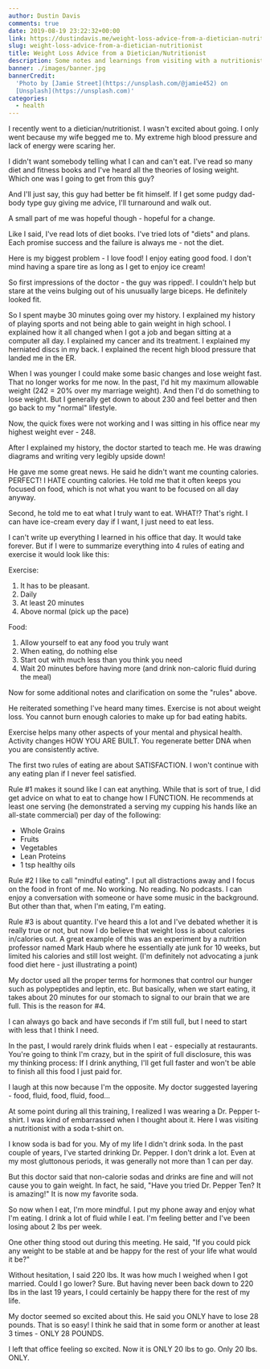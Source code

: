 ```yaml
---
author: Dustin Davis
comments: true
date: 2019-08-19 23:22:32+00:00
link: https://dustindavis.me/weight-loss-advice-from-a-dietician-nutritionist/
slug: weight-loss-advice-from-a-dietician-nutritionist
title: Weight Loss Advice from a Dietician/Nutritionist
description: Some notes and learnings from visiting with a nutritionist
banner: ./images/banner.jpg
bannerCredit:
  'Photo by [Jamie Street](https://unsplash.com/@jamie452) on
  [Unsplash](https://unsplash.com)'
categories:
  - health
---
```


I recently went to a dietician/nutritionist. I wasn't excited about going. I
only went because my wife begged me to. My extreme high blood pressure and lack
of energy were scaring her.

I didn't want somebody telling what I can and can't eat. I've read so many diet
and fitness books and I've heard all the theories of losing weight. Which one
was I going to get from this guy?

And I'll just say, this guy had better be fit himself. If I get some pudgy
dad-body type guy giving me advice, I'll turnaround and walk out.

A small part of me was hopeful though - hopeful for a change.

Like I said, I've read lots of diet books. I've tried lots of "diets" and plans.
Each promise success and the failure is always me - not the diet.

Here is my biggest problem - I love food! I enjoy eating good food. I don't mind
having a spare tire as long as I get to enjoy ice cream!

So first impressions of the doctor - the guy was ripped!. I couldn't help but
stare at the veins bulging out of his unusually large biceps. He definitely
looked fit.

So I spent maybe 30 minutes going over my history. I explained my history of
playing sports and not being able to gain weight in high school. I explained how
it all changed when I got a job and began sitting at a computer all day. I
explained my cancer and its treatment. I explained my herniated discs in my
back. I explained the recent high blood pressure that landed me in the ER.

When I was younger I could make some basic changes and lose weight fast. That no
longer works for me now. In the past, I'd hit my maximum allowable weight (242 =
20% over my marriage weight). And then I'd do something to lose weight. But I
generally get down to about 230 and feel better and then go back to my "normal"
lifestyle.

Now, the quick fixes were not working and I was sitting in his office near my
highest weight ever - 248.

After I explained my history, the doctor started to teach me. He was drawing
diagrams and writing very legibly upside down!

He gave me some great news. He said he didn't want me counting calories.
PERFECT! I HATE counting calories. He told me that it often keeps you focused on
food, which is not what you want to be focused on all day anyway.

Second, he told me to eat what I truly want to eat. WHAT!? That's right. I can
have ice-cream every day if I want, I just need to eat less.

I can't write up everything I learned in his office that day. It would take
forever. But if I were to summarize everything into 4 rules of eating and
exercise it would look like this:

Exercise:

1. It has to be pleasant.
2. Daily
3. At least 20 minutes
4. Above normal (pick up the pace)

Food:

1. Allow yourself to eat any food you truly want
2. When eating, do nothing else
3. Start out with much less than you think you need
4. Wait 20 minutes before having more (and drink non-caloric fluid during the
   meal)

Now for some additional notes and clarification on some the "rules" above.

He reiterated something I've heard many times. Exercise is not about weight
loss. You cannot burn enough calories to make up for bad eating habits.

Exercise helps many other aspects of your mental and physical health. Activity
changes HOW YOU ARE BUILT. You regenerate better DNA when you are consistently
active.

The first two rules of eating are about SATISFACTION. I won't continue with any
eating plan if I never feel satisfied.

Rule #1 makes it sound like I can eat anything. While that is sort of true, I
did get advice on what to eat to change how I FUNCTION. He recommends at least
one serving (he demonstrated a serving my cupping his hands like an all-state
commercial) per day of the following:

- Whole Grains
- Fruits
- Vegetables
- Lean Proteins
- 1 tsp healthy oils

Rule #2 I like to call "mindful eating". I put all distractions away and I focus
on the food in front of me. No working. No reading. No podcasts. I can enjoy a
conversation with someone or have some music in the background. But other than
that, when I'm eating, I'm eating.

Rule #3 is about quantity. I've heard this a lot and I've debated whether it is
really true or not, but now I do believe that weight loss is about calories
in/calories out. A great example of this was an experiment by a nutrition
professor named Mark Haub where he essentially ate junk for 10 weeks, but
limited his calories and still lost weight. (I'm definitely not advocating a
junk food diet here - just illustrating a point)

My doctor used all the proper terms for hormones that control our hunger such as
polypeptides and leptin, etc. But basically, when we start eating, it takes
about 20 minutes for our stomach to signal to our brain that we are full. This
is the reason for #4.

I can always go back and have seconds if I'm still full, but I need to start
with less that I think I need.

In the past, I would rarely drink fluids when I eat - especially at restaurants.
You're going to think I'm crazy, but in the spirit of full disclosure, this was
my thinking process: If I drink anything, I'll get full faster and won't be able
to finish all this food I just paid for.

I laugh at this now because I'm the opposite. My doctor suggested layering -
food, fluid, food, fluid, food...

At some point during all this training, I realized I was wearing a Dr. Pepper
t-shirt. I was kind of embarrassed when I thought about it. Here I was visiting
a nutritionist with a soda t-shirt on.

I know soda is bad for you. My of my life I didn't drink soda. In the past
couple of years, I've started drinking Dr. Pepper. I don't drink a lot. Even at
my most gluttonous periods, it was generally not more than 1 can per day.

But this doctor said that non-calorie sodas and drinks are fine and will not
cause you to gain weight. In fact, he said, "Have you tried Dr. Pepper Ten? It
is amazing!" It is now my favorite soda.

So now when I eat, I'm more mindful. I put my phone away and enjoy what I'm
eating. I drink a lot of fluid while I eat. I'm feeling better and I've been
losing about 2 lbs per week.

One other thing stood out during this meeting. He said, "If you could pick any
weight to be stable at and be happy for the rest of your life what would it be?"

Without hesitation, I said 220 lbs. It was how much I weighed when I got
married. Could I go lower? Sure. But having never been back down to 220 lbs in
the last 19 years, I could certainly be happy there for the rest of my life.

My doctor seemed so excited about this. He said you ONLY have to lose 28 pounds.
That is so easy! I think he said that in some form or another at least 3 times -
ONLY 28 POUNDS.

I left that office feeling so excited. Now it is ONLY 20 lbs to go. Only 20 lbs.
ONLY.
